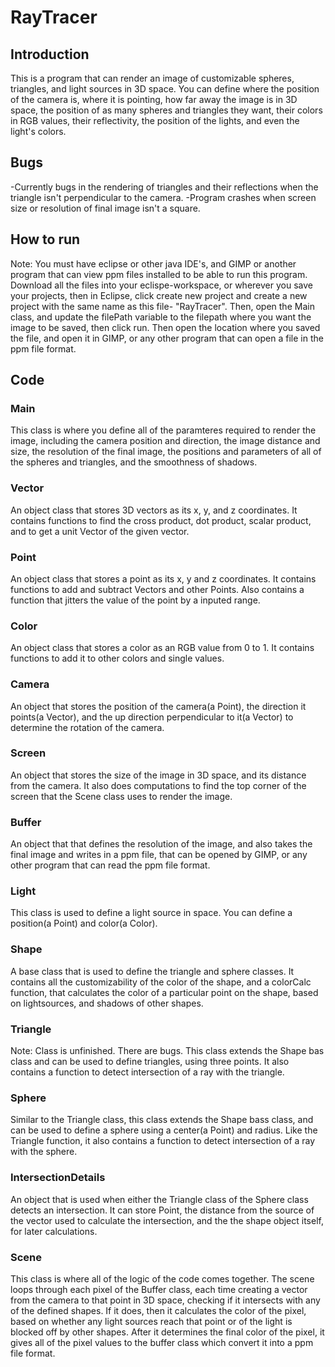 # RayTracer
## Introduction
This is a program that can render an image of customizable spheres, triangles, and light sources in 3D space. You can define where the position of the camera is, where it is pointing, how far away the image is in 3D space, the position of as many spheres and triangles they want, their colors in RGB values, their reflectivity, the position of the lights, and even the light's colors.
## Bugs
-Currently bugs in the rendering of triangles and their reflections when the triangle isn't perpendicular to the camera.
-Program crashes when screen size or resolution of final image isn't a square.
## How to run
Note: You must have eclipse or other java IDE's, and GIMP or another program that can view ppm files installed to be able to run this program.
Download all the files into your eclispe-workspace, or wherever you save your projects, then in Eclipse, click create new project and create a new project with the same name as this file- "RayTracer". Then, open the Main class, and update the filePath variable to the filepath where you want the image to be saved, then click run. Then open the location where you saved the file, and open it in GIMP, or any other program that can open a file in the ppm file format.
## Code
### Main
This class is where you define all of the paramteres required to render the image, including the camera position and direction, the image distance and size, the resolution of the final image, the positions and parameters of all of the spheres and triangles, and the smoothness of shadows.
### Vector
An object class that stores 3D vectors as its x, y, and z coordinates. It contains functions to find the cross product, dot product, scalar product, and to get a unit Vector of the given vector.
### Point
An object class that stores a point as its x, y and z coordinates. It contains functions to add and subtract Vectors and other Points. Also contains a function that jitters the value of the point by a inputed range.
### Color
An object class that stores a color as an RGB value from 0 to 1. It contains functions to add it to other colors and single values.
### Camera
An object that stores the position of the camera(a Point), the direction it points(a Vector), and the up direction perpendicular to it(a Vector) to determine the rotation of the camera.
### Screen
An object that stores the size of the image in 3D space, and its distance from the camera. It also does computations to find the top corner of the screen that the Scene class uses to render the image.
### Buffer
An object that that defines the resolution of the image, and also takes the final image and writes in a ppm file, that can be opened by GIMP, or any other program that can read the ppm file format.
### Light
This class is used to define a light source in space. You can define a position(a Point) and color(a Color).
### Shape
A base class that is used to define the triangle and sphere classes. It contains all the customizability of the color of the shape, and a colorCalc function, that calculates the color of a particular point on the shape, based on lightsources, and shadows of other shapes.
### Triangle
Note: Class is unfinished. There are bugs.
This class extends the Shape bas class and can be used to define triangles, using three points. It also contains a function to detect intersection of a ray with the triangle.
### Sphere
Similar to the Triangle class, this class extends the Shape bass class, and can be used to define a sphere using a center(a Point) and radius. Like the Triangle function, it also contains a function to detect intersection of a ray with the sphere. 
### IntersectionDetails
An object that is used when either the Triangle class of the Sphere class detects an intersection. It can store Point, the distance from the source of the vector used to calculate the intersection, and the the shape object itself, for later calculations.
### Scene
This class is where all of the logic of the code comes together. The scene loops through each pixel of the Buffer class, each time creating a vector from the camera to that point in 3D space, checking if it intersects with any of the defined shapes. If it does, then it calculates the color of the pixel, based on whether any light sources reach that point or of the light is blocked off by other shapes. After it determines the final color of the pixel, it gives all of the pixel values to the buffer class which convert it into a ppm file format.
